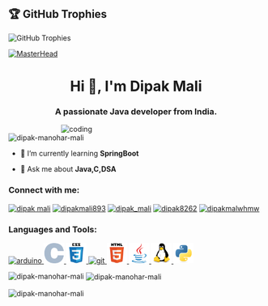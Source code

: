  ## 🏆 GitHub Trophies  
  <img src="https://github-profile-trophy.vercel.app/?username=Dipak-Manohar-Mali&theme=onedark&no-frame=false&no-bg=false&margin-w=15&column=8" alt="GitHub Trophies"/>


[![MasterHead](https://user-images.githubusercontent.com/10498744/210012254-234538ff-d198-48aa-8964-37e6fd45d227.gif)]()
<h1 align="center">Hi 👋, I'm Dipak Mali</h1>
<h3 align="center">A passionate Java developer from India.</h3>
<img align="right" alt="coding" width="400" src="https://user-images.githubusercontent.com/74038190/238353480-219bcc70-f5dc-466b-9a60-29653d8e8433.gif">

<p align="left"> <img src="https://komarev.com/ghpvc/?username=dipak-manohar-mali&label=Profile%20views&color=0e75b6&style=flat" alt="dipak-manohar-mali" /> </p>

- 🌱 I’m currently learning **SpringBoot**

- 💬 Ask me about **Java,C,DSA**

<h3 align="left">Connect with me:</h3>
<p align="left">
<a href="https://www.linkedin.com/in/dipak-mali-1a1a02246" target="blank"><img align="center" src="https://raw.githubusercontent.com/rahuldkjain/github-profile-readme-generator/master/src/images/icons/Social/linked-in-alt.svg" alt="dipak mali" height="30" width="40" /></a>
<a href="https://instagram.com/dipakmali893" target="blank"><img align="center" src="https://raw.githubusercontent.com/rahuldkjain/github-profile-readme-generator/master/src/images/icons/Social/instagram.svg" alt="dipakmali893" height="30" width="40" /></a>
<a href="https://www.codechef.com/users/dipak_mali" target="blank"><img align="center" src="https://cdn.jsdelivr.net/npm/simple-icons@3.1.0/icons/codechef.svg" alt="dipak_mali" height="30" width="40" /></a>
<a href="https://www.leetcode.com/dipak8262" target="blank"><img align="center" src="https://raw.githubusercontent.com/rahuldkjain/github-profile-readme-generator/master/src/images/icons/Social/leet-code.svg" alt="dipak8262" height="30" width="40" /></a>
<a href="https://auth.geeksforgeeks.org/user/dipakmalwhmw" target="blank"><img align="center" src="https://raw.githubusercontent.com/rahuldkjain/github-profile-readme-generator/master/src/images/icons/Social/geeks-for-geeks.svg" alt="dipakmalwhmw" height="30" width="40" /></a>
</p>

<h3 align="left">Languages and Tools:</h3>
<p align="left"> <a href="https://www.arduino.cc/" target="_blank" rel="noreferrer"> <img src="https://cdn.worldvectorlogo.com/logos/arduino-1.svg" alt="arduino" width="40" height="40"/> </a> <a href="https://www.cprogramming.com/" target="_blank" rel="noreferrer"> <img src="https://raw.githubusercontent.com/devicons/devicon/master/icons/c/c-original.svg" alt="c" width="40" height="40"/> </a> <a href="https://www.w3schools.com/css/" target="_blank" rel="noreferrer"> <img src="https://raw.githubusercontent.com/devicons/devicon/master/icons/css3/css3-original-wordmark.svg" alt="css3" width="40" height="40"/> </a> <a href="https://git-scm.com/" target="_blank" rel="noreferrer"> <img src="https://www.vectorlogo.zone/logos/git-scm/git-scm-icon.svg" alt="git" width="40" height="40"/> </a> <a href="https://www.w3.org/html/" target="_blank" rel="noreferrer"> <img src="https://raw.githubusercontent.com/devicons/devicon/master/icons/html5/html5-original-wordmark.svg" alt="html5" width="40" height="40"/> </a> <a href="https://www.java.com" target="_blank" rel="noreferrer"> <img src="https://raw.githubusercontent.com/devicons/devicon/master/icons/java/java-original.svg" alt="java" width="40" height="40"/> </a> <a href="https://www.linux.org/" target="_blank" rel="noreferrer"> <img src="https://raw.githubusercontent.com/devicons/devicon/master/icons/linux/linux-original.svg" alt="linux" width="40" height="40"/> </a> <a href="https://www.python.org" target="_blank" rel="noreferrer"> <img src="https://raw.githubusercontent.com/devicons/devicon/master/icons/python/python-original.svg" alt="python" width="40" height="40"/> </a> </p>

<p><img align="left" src="https://github-readme-stats.vercel.app/api/top-langs?username=dipak-manohar-mali&show_icons=true&locale=en&layout=compact" alt="dipak-manohar-mali" /></p>

<p>&nbsp;<img align="center" src="https://github-readme-stats.vercel.app/api?username=dipak-manohar-mali&show_icons=true&locale=en" alt="dipak-manohar-mali" /></p>

<p><img align="center" src="https://github-readme-streak-stats.herokuapp.com/?user=dipak-manohar-mali&" alt="dipak-manohar-mali" /></p>

